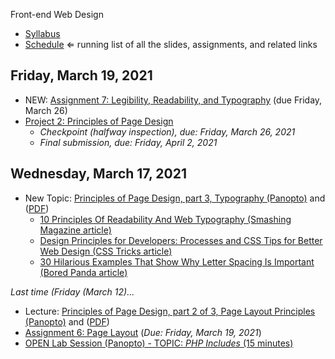 Front-end Web Design

- [Syllabus](syllabus.md)
- [Schedule](schedule.md)   ⇐ running list of all the slides, assignments, and related links

## Friday, March 19, 2021

- NEW: [Assignment 7: Legibility, Readability, and Typography](assign07-readabilty-legibility-typography/instructions.md) (due Friday, March 26)
- [Project 2: Principles of Page Design](project02-principles-of-page-design/instructions.md)
  - *Checkpoint (halfway inspection), due: Friday, March 26, 2021*
  - *Final submission, due: Friday, April 2, 2021*

## Wednesday, March 17, 2021

- New Topic: [Principles of Page Design, part 3, Typography (Panopto)](https://rochester.hosted.panopto.com/Panopto/Pages/Viewer.aspx?id=a1e8b2e3-d30f-4c53-8967-acec010e7318) and ([PDF](07-principles-of-page-design3/typography.pdf))
  - [10 Principles Of Readability And Web Typography (Smashing Magazine article)](https://www.smashingmagazine.com/2009/03/10-principles-for-readable-web-typography/)
  - [Design Principles for Developers: Processes and CSS Tips for Better Web Design (CSS Tricks article)](https://css-tricks.com/design-principles-for-developers-processes-and-css-tips-for-better-web-design/)
  - [30 Hilarious Examples That Show Why Letter Spacing Is Important (Bored Panda article)](https://www.boredpanda.com/funny-importance-of-kerning/)

*Last time (Friday (March 12)...*

- Lecture: [Principles of Page Design, part 2 of 3, Page Layout Principles (Panopto)](https://rochester.hosted.panopto.com/Panopto/Pages/Viewer.aspx?id=d828abe7-13e5-4209-8d83-ace900d7ffd0) and ([PDF](06-principles-of-page-design2/page-layout.pdf)) 
- [Assignment 6: Page Layout](assign06-layout-principles/instructions.md) (*Due: Friday, March 19, 2021*)
-  [OPEN Lab Session (Panopto) - TOPIC: *PHP Includes* (15 minutes)](https://rochester.hosted.panopto.com/Panopto/Pages/Viewer.aspx?id=53f2e68e-b2d4-431b-82f7-acea01497a5f)
